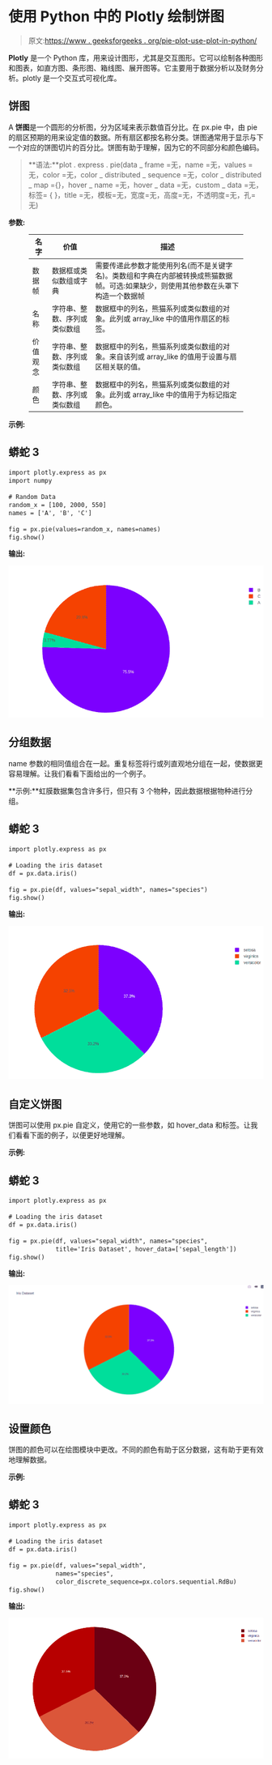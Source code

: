 # 使用 Python 中的 Plotly 绘制饼图

> 原文:[https://www . geeksforgeeks . org/pie-plot-use-plot-in-python/](https://www.geeksforgeeks.org/pie-plot-using-plotly-in-python/)

**Plotly** 是一个 Python 库，用来设计图形，尤其是交互图形。它可以绘制各种图形和图表，如直方图、条形图、箱线图、展开图等。它主要用于数据分析以及财务分析。plotly 是一个交互式可视化库。

## 饼图

A **饼图**是一个圆形的分析图，分为区域来表示数值百分比。在 px.pie 中，由 pie 的扇区预期的用来设定值的数据。所有扇区都按名称分类。饼图通常用于显示与下一个对应的饼图切片的百分比。饼图有助于理解，因为它的不同部分和颜色编码。

> **语法:**plot . express . pie(data _ frame =无，name =无，values =无，color =无，color _ distributed _ sequence =无，color _ distributed _ map ={}，hover _ name =无，hover _ data =无，custom _ data =无，标签= { }，title =无，模板=无，宽度=无，高度=无，不透明度=无，孔=无)

**参数:**

<figure class="table">

| 名字 | 价值 | 描述 |
| --- | --- | --- |
| 数据帧 | 数据框或类似数组或字典 | 需要传递此参数才能使用列名(而不是关键字名)。类数组和字典在内部被转换成熊猫数据帧。可选:如果缺少，则使用其他参数在头罩下构造一个数据帧 |
| 名称 | 字符串、整数、序列或类似数组 | 数据框中的列名，熊猫系列或类似数组的对象。此列或 array_like 中的值用作扇区的标签。 |
| 价值观念 | 字符串、整数、序列或类似数组 | 数据框中的列名，熊猫系列或类似数组的对象。来自该列或 array_like 的值用于设置与扇区相关联的值。 |
| 颜色 | 字符串、整数、序列或类似数组 | 数据框中的列名，熊猫系列或类似数组的对象。此列或 array_like 中的值用于为标记指定颜色。 |

</figure>

**示例:**

## 蟒蛇 3

```
import plotly.express as px
import numpy

# Random Data
random_x = [100, 2000, 550]
names = ['A', 'B', 'C']

fig = px.pie(values=random_x, names=names)
fig.show()
```

**输出:**

![](img/93f60808cbdb4e98ddf87f0a7a3296d4.png)

## 分组数据

name 参数的相同值组合在一起。重复标签将行或列直观地分组在一起，使数据更容易理解。让我们看看下面给出的一个例子。

**示例:**虹膜数据集包含许多行，但只有 3 个物种，因此数据根据物种进行分组。

## 蟒蛇 3

```
import plotly.express as px

# Loading the iris dataset
df = px.data.iris()

fig = px.pie(df, values="sepal_width", names="species")
fig.show()
```

**输出:**

![](img/e0b13242c93defdf826fa6757017b20d.png)

## 自定义饼图

饼图可以使用 px.pie 自定义，使用它的一些参数，如 hover_data 和标签。让我们看看下面的例子，以便更好地理解。

**示例:**

## 蟒蛇 3

```
import plotly.express as px

# Loading the iris dataset
df = px.data.iris()

fig = px.pie(df, values="sepal_width", names="species",
             title='Iris Dataset', hover_data=['sepal_length'])
fig.show()
```

**输出:**

![](img/caebea6d087949333bfae2b67e888850.png)

## 设置颜色

饼图的颜色可以在绘图模块中更改。不同的颜色有助于区分数据，这有助于更有效地理解数据。

**示例:**

## 蟒蛇 3

```
import plotly.express as px

# Loading the iris dataset
df = px.data.iris()

fig = px.pie(df, values="sepal_width",
             names="species",
             color_discrete_sequence=px.colors.sequential.RdBu)
fig.show()
```

**输出:**

![](img/e79b887bd81c0f9b1aa120e3c07f9c09.png)